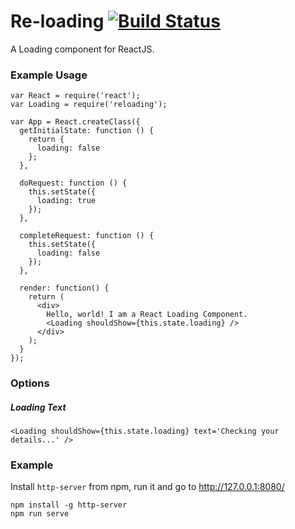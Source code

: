 # Re-loading [![Build Status](https://travis-ci.org/ekonstantinidis/reloading.svg?branch=master)](https://travis-ci.org/ekonstantinidis/re-loading)
A Loading component for ReactJS.

### Example Usage

    var React = require('react');
    var Loading = require('reloading');

    var App = React.createClass({
      getInitialState: function () {
        return {
          loading: false
        };
      },

      doRequest: function () {
        this.setState({
          loading: true
        });
      },

      completeRequest: function () {
        this.setState({
          loading: false
        });
      },

      render: function() {
        return (
          <div>
            Hello, world! I am a React Loading Component.
            <Loading shouldShow={this.state.loading} />
          </div>
        );
      }
    });


### Options

##### Loading Text
    <Loading shouldShow={this.state.loading} text='Checking your details...' />


### Example
Install `http-server` from npm, run it and go to http://127.0.0.1:8080/

    npm install -g http-server
    npm run serve
